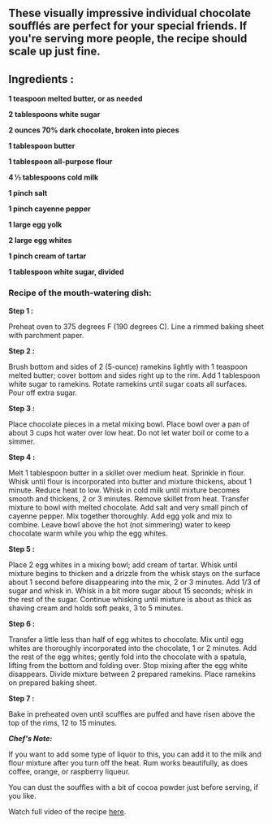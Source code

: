 
## These visually impressive individual chocolate soufflés are perfect for your special friends. If you're serving more people, the recipe should scale up just fine.

## Ingredients : 

**1 teaspoon melted butter, or as needed**

**2 tablespoons white sugar**

**2 ounces 70% dark chocolate, broken into pieces**

**1 tablespoon butter**

**1 tablespoon all-purpose flour**

**4 ⅓ tablespoons cold milk**

**1 pinch salt**

**1 pinch cayenne pepper**

**1 large egg yolk**

**2 large egg whites**

**1 pinch cream of tartar**

**1 tablespoon white sugar, divided**

### Recipe of the mouth-watering dish:
**Step 1 :**

Preheat oven to 375 degrees F (190 degrees C). Line a rimmed baking sheet with parchment paper.


**Step 2 :**

Brush bottom and sides of 2 (5-ounce) ramekins lightly with 1 teaspoon melted butter; cover bottom and sides right up to the rim. Add 1 tablespoon white sugar to ramekins. Rotate ramekins until sugar coats all surfaces. Pour off extra sugar.

**Step 3 :**

Place chocolate pieces in a metal mixing bowl. Place bowl over a pan of about 3 cups hot water over low heat. Do not let water boil or come to a simmer.

**Step 4 :**

Melt 1 tablespoon butter in a skillet over medium heat. Sprinkle in flour. Whisk until flour is incorporated into butter and mixture thickens, about 1 minute. Reduce heat to low. Whisk in cold milk until mixture becomes smooth and thickens, 2 or 3 minutes. Remove skillet from heat. Transfer mixture to bowl with melted chocolate. Add salt and very small pinch of cayenne pepper. Mix together thoroughly. Add egg yolk and mix to combine. Leave bowl above the hot (not simmering) water to keep chocolate warm while you whip the egg whites.

**Step 5 :**

Place 2 egg whites in a mixing bowl; add cream of tartar. Whisk until mixture begins to thicken and a drizzle from the whisk stays on the surface about 1 second before disappearing into the mix, 2 or 3 minutes. Add 1/3 of sugar and whisk in. Whisk in a bit more sugar about 15 seconds; whisk in the rest of the sugar. Continue whisking until mixture is about as thick as shaving cream and holds soft peaks, 3 to 5 minutes.

**Step 6 :**

Transfer a little less than half of egg whites to chocolate. Mix until egg whites are thoroughly incorporated into the chocolate, 1 or 2 minutes. Add the rest of the egg whites; gently fold into the chocolate with a spatula, lifting from the bottom and folding over. Stop mixing after the egg white disappears. Divide mixture between 2 prepared ramekins. Place ramekins on prepared baking sheet.

**Step 7 :**

Bake in preheated oven until scuffles are puffed and have risen above the top of the rims, 12 to 15 minutes.

***Chef's Note:***

If you want to add some type of liquor to this, you can add it to the milk and flour mixture after you turn off the heat. Rum works beautifully, as does coffee, orange, or raspberry liqueur.

You can dust the souffles with a bit of cocoa powder just before serving, if you like.

Watch full video of the recipe [here](https://www.allrecipes.com/video/8005/chef-johns-chocolate-bark/).
